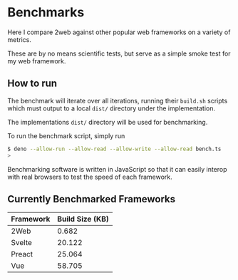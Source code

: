 # Benchmarks

Here I compare 2web against other popular web frameworks on a variety of
metrics.

These are by no means scientific tests, but serve as a simple smoke test for my
web framework.

## How to run

The benchmark will iterate over all iterations, running their `build.sh`
scripts which must output to a local `dist/` directory under the implementation.

The implementations `dist/` directory will be used for benchmarking.

To run the benchmark script, simply run

```sh
$ deno --allow-run --allow-read --allow-write --allow-read bench.ts
>
```

Benchmarking software is written in JavaScript so that it can easily interop
with real browsers to test the speed of each framework.

## Currently Benchmarked Frameworks

| Framework | Build Size (KB) |
| --------- | --------------- |
| 2Web      | 0.682           |
| Svelte    | 20.122          |
| Preact    | 25.064          |
| Vue       | 58.705          |
